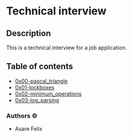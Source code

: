 # Technical interview

## Description

This is a technical interview for a job application.

## Table of contents

- [0x00-pascal_triangle](./0x00-pascal_triangle)
- [0x01-lockboxes](./0x01-lockboxes)
- [0x02-minimum_operations](./0x02-minimum_operations)
- [0x03-log_parsing](./0x03-log_parsing)

### Authors &copy;

- Asare Felix
